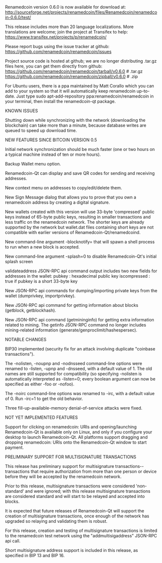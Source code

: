 Renamedcoin version 0.6.0 is now available for download at:
http://sourceforge.net/projects/renamedcoin/files/Renamedcoin/renamedcoin-0.6.0/test/

This release includes more than 20 language localizations.
More translations are welcome; join the
project at Transifex to help:
https://www.transifex.net/projects/p/renamedcoin/

Please report bugs using the issue tracker at github:
https://github.com/renamedcoin/renamedcoin/issues

Project source code is hosted at github; we are no longer
distributing .tar.gz files here, you can get them
directly from github:
https://github.com/renamedcoin/renamedcoin/tarball/v0.6.0  # .tar.gz
https://github.com/renamedcoin/renamedcoin/zipball/v0.6.0  # .zip

For Ubuntu users, there is a ppa maintained by Matt Corallo which
you can add to your system so that it will automatically keep
renamedcoin up-to-date.  Just type
sudo apt-add-repository ppa:renamedcoin/renamedcoin
in your terminal, then install the renamedcoin-qt package.


KNOWN ISSUES

Shutting down while synchronizing with the network
(downloading the blockchain) can take more than a minute,
because database writes are queued to speed up download
time.


NEW FEATURES SINCE BITCOIN VERSION 0.5

Initial network synchronization should be much faster
(one or two hours on a typical machine instead of ten or more
hours).

Backup Wallet menu option.

Renamedcoin-Qt can display and save QR codes for sending
and receiving addresses.

New context menu on addresses to copy/edit/delete them.

New Sign Message dialog that allows you to prove that you
own a renamedcoin address by creating a digital
signature.

New wallets created with this version will
use 33-byte 'compressed' public keys instead of
65-byte public keys, resulting in smaller
transactions and less traffic on the renamedcoin
network. The shorter keys are already supported
by the network but wallet.dat files containing
short keys are not compatible with earlier
versions of Renamedcoin-Qt/renamedcoind.

New command-line argument -blocknotify=<command>
that will spawn a shell process to run <command> 
when a new block is accepted.

New command-line argument -splash=0 to disable
Renamedcoin-Qt's initial splash screen

validateaddress JSON-RPC api command output includes
two new fields for addresses in the wallet:
pubkey : hexadecimal public key
iscompressed : true if pubkey is a short 33-byte key

New JSON-RPC api commands for dumping/importing
private keys from the wallet (dumprivkey, importprivkey).

New JSON-RPC api command for getting information about
blocks (getblock, getblockhash).

New JSON-RPC api command (getmininginfo) for getting
extra information related to mining. The getinfo
JSON-RPC command no longer includes mining-related
information (generate/genproclimit/hashespersec).



NOTABLE CHANGES

BIP30 implemented (security fix for an attack involving
duplicate "coinbase transactions").

The -nolisten, -noupnp and -nodnsseed command-line
options were renamed to -listen, -upnp and -dnsseed,
with a default value of 1. The old names are still
supported for compatibility (so specifying -nolisten
is automatically interpreted as -listen=0; every
boolean argument can now be specified as either
-foo or -nofoo).

The -noirc command-line options was renamed to
-irc, with a default value of 0. Run -irc=1 to
get the old behavior.

Three fill-up-available-memory denial-of-service
attacks were fixed.


NOT YET IMPLEMENTED FEATURES

Support for clicking on renamedcoin: URIs and
opening/launching Renamedcoin-Qt is available only on Linux,
and only if you configure your desktop to launch
Renamedcoin-Qt. All platforms support dragging and dropping
renamedcoin: URIs onto the Renamedcoin-Qt window to start
payment.


PRELIMINARY SUPPORT FOR MULTISIGNATURE TRANSACTIONS

This release has preliminary support for multisignature
transactions-- transactions that require authorization
from more than one person or device before they
will be accepted by the renamedcoin network.

Prior to this release, multisignature transactions
were considered 'non-standard' and were ignored;
with this release multisignature transactions are
considered standard and will start to be relayed
and accepted into blocks.

It is expected that future releases of Renamedcoin-Qt
will support the creation of multisignature transactions,
once enough of the network has upgraded so relaying
and validating them is robust.

For this release, creation and testing of multisignature
transactions is limited to the renamedcoin test network using
the "addmultisigaddress" JSON-RPC api call.

Short multisignature address support is included in this
release, as specified in BIP 13 and BIP 16.

